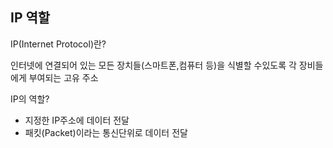 ## IP 역할

IP(Internet Protocol)란?

인터넷에 연결되어 있는 모든 장치들(스마트폰,컴퓨터 등)을 식별할 수있도록 각 장비들에게 부여되는 고유 주소

IP의 역할?

- 지정한 IP주소에 데이터 전달
- 패킷(Packet)이라는 통신단위로 데이터 전달
